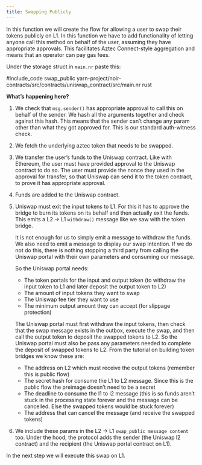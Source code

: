 ```yaml
---
title: Swapping Publicly
---
```


In this function we will create the flow for allowing a user to swap their tokens publicly on L1. In this function we have to add functionality of letting anyone call this method on behalf of the user, assuming they have appropriate approvals. This facilitates Aztec Connect-style aggregation and means that an operator can pay gas fees.

Under the storage struct in `main.nr` paste this:

#include_code swap_public yarn-project/noir-contracts/src/contracts/uniswap_contract/src/main.nr rust

**What’s happening here?**

1. We check that `msg.sender()` has appropriate approval to call this on behalf of the sender. We hash all the arguments together and check against this hash. This means that the sender can’t change any param other than what they got approved for. This is our standard auth-witness check.
2. We fetch the underlying aztec token that needs to be swapped.
3. We transfer the user’s funds to the Uniswap contract. Like with Ethereum, the user must have provided approval to the Uniswap contract to do so. The user must provide the nonce they used in the approval for transfer, so that Uniswap can send it to the token contract, to prove it has appropriate approval.
4. Funds are added to the Uniswap contract.
5. Uniswap must exit the input tokens to L1. For this it has to approve the bridge to burn its tokens on its behalf and then actually exit the funds. This emits a L2 → L1 `withdraw()` message like we saw with the token bridge.

   It is not enough for us to simply emit a message to withdraw the funds. We also need to emit a message to display our swap intention. If we do not do this, there is nothing stopping a third party from calling the Uniswap portal with their own parameters and consuming our message.

   So the Uniswap portal needs:

   - The token portals for the input and output token (to withdraw the input token to L1 and later deposit the output token to L2)
   - The amount of input tokens they want to swap
   - The Uniswap fee tier they want to use
   - The minimum output amount they can accept (for slippage protection)

   The Uniswap portal must first withdraw the input tokens, then check that the swap message exists in the outbox, execute the swap, and then call the output token to deposit the swapped tokens to L2. So the Uniswap portal must also be pass any parameters needed to complete the deposit of swapped tokens to L2. From the tutorial on building token bridges we know these are:

   - The address on L2 which must receive the output tokens (remember this is public flow)
   - The secret hash for consume the L1 to L2 message. Since this is the public flow the preimage doesn’t need to be a secret
   - The deadline to consume the l1 to l2 message (this is so funds aren’t stuck in the processing state forever and the message can be cancelled. Else the swapped tokens would be stuck forever)
   - The address that can cancel the message (and receive the swapped tokens)

6. We include these params in the L2 → L1 `swap_public message content` too. Under the hood, the protocol adds the sender (the Uniswap l2 contract) and the recipient (the Uniswap portal contract on L1).

In the next step we will execute this swap on L1.
